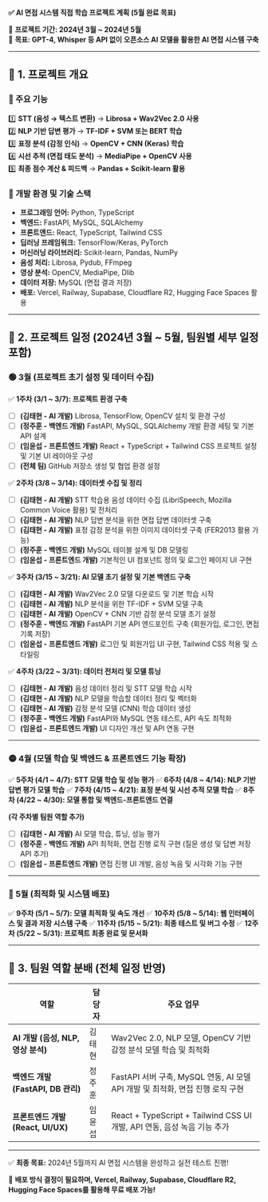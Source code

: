 **✅ AI 면접 시스템 직접 학습 프로젝트 계획 (5월 완료 목표)**

📅 **프로젝트 기간: 2024년 3월 ~ 2024년 5월**  
🎯 **목표: GPT-4, Whisper 등 API 없이 오픈소스 AI 모델을 활용한 AI 면접 시스템 구축**  

---

## **📌 1. 프로젝트 개요**
### **🔹 주요 기능**
1️⃣ **STT (음성 → 텍스트 변환)** → **Librosa + Wav2Vec 2.0 사용**  
2️⃣ **NLP 기반 답변 평가** → **TF-IDF + SVM 또는 BERT 학습**  
3️⃣ **표정 분석 (감정 인식)** → **OpenCV + CNN (Keras) 학습**  
4️⃣ **시선 추적 (면접 태도 분석)** → **MediaPipe + OpenCV 사용**  
5️⃣ **최종 점수 계산 & 피드백** → **Pandas + Scikit-learn 활용**  

### **🔹 개발 환경 및 기술 스택**
- **프로그래밍 언어:** Python, TypeScript
- **백엔드:** FastAPI, MySQL, SQLAlchemy
- **프론트엔드:** React, TypeScript, Tailwind CSS
- **딥러닝 프레임워크:** TensorFlow/Keras, PyTorch
- **머신러닝 라이브러리:** Scikit-learn, Pandas, NumPy
- **음성 처리:** Librosa, Pydub, FFmpeg
- **영상 분석:** OpenCV, MediaPipe, Dlib
- **데이터 저장:** MySQL (면접 결과 저장)
- **배포:** Vercel, Railway, Supabase, Cloudflare R2, Hugging Face Spaces 활용

---

## **📌 2. 프로젝트 일정 (2024년 3월 ~ 5월, 팀원별 세부 일정 포함)**

### **🟢 3월 (프로젝트 초기 설정 및 데이터 수집)**
✅ **1주차 (3/1 ~ 3/7): 프로젝트 환경 구축**
- [ ] **(김태현 - AI 개발)** Librosa, TensorFlow, OpenCV 설치 및 환경 구성
- [ ] **(정주훈 - 백엔드 개발)** FastAPI, MySQL, SQLAlchemy 개발 환경 세팅 및 기본 API 설계
- [ ] **(임윤섭 - 프론트엔드 개발)** React + TypeScript + Tailwind CSS 프로젝트 설정 및 기본 UI 레이아웃 구성
- [ ] **(전체 팀)** GitHub 저장소 생성 및 협업 환경 설정

✅ **2주차 (3/8 ~ 3/14): 데이터셋 수집 및 정리**
- [ ] **(김태현 - AI 개발)** STT 학습용 음성 데이터 수집 (LibriSpeech, Mozilla Common Voice 활용) 및 전처리
- [ ] **(김태현 - AI 개발)** NLP 답변 분석을 위한 면접 답변 데이터셋 구축
- [ ] **(김태현 - AI 개발)** 표정 감정 분석을 위한 이미지 데이터셋 구축 (FER2013 활용 가능)
- [ ] **(정주훈 - 백엔드 개발)** MySQL 테이블 설계 및 DB 모델링
- [ ] **(임윤섭 - 프론트엔드 개발)** 기본적인 UI 컴포넌트 정의 및 로그인 페이지 UI 구현

✅ **3주차 (3/15 ~ 3/21): AI 모델 초기 설정 및 기본 백엔드 구축**
- [ ] **(김태현 - AI 개발)** Wav2Vec 2.0 모델 다운로드 및 기본 학습 시작
- [ ] **(김태현 - AI 개발)** NLP 분석을 위한 TF-IDF + SVM 모델 구축
- [ ] **(김태현 - AI 개발)** OpenCV + CNN 기반 감정 분석 모델 초기 설정
- [ ] **(정주훈 - 백엔드 개발)** FastAPI 기본 API 엔드포인트 구축 (회원가입, 로그인, 면접 기록 저장)
- [ ] **(임윤섭 - 프론트엔드 개발)** 로그인 및 회원가입 UI 구현, Tailwind CSS 적용 및 스타일링

✅ **4주차 (3/22 ~ 3/31): 데이터 전처리 및 모델 튜닝**
- [ ] **(김태현 - AI 개발)** 음성 데이터 정리 및 STT 모델 학습 시작
- [ ] **(김태현 - AI 개발)** NLP 모델을 학습할 데이터 정리 및 벡터화
- [ ] **(김태현 - AI 개발)** 감정 분석 모델 (CNN) 학습 데이터 생성
- [ ] **(정주훈 - 백엔드 개발)** FastAPI와 MySQL 연동 테스트, API 속도 최적화
- [ ] **(임윤섭 - 프론트엔드 개발)** UI 디자인 개선 및 API 연동 구현

---

### **🟡 4월 (모델 학습 및 백엔드 & 프론트엔드 기능 확장)**
✅ **5주차 (4/1 ~ 4/7): STT 모델 학습 및 성능 평가**
✅ **6주차 (4/8 ~ 4/14): NLP 기반 답변 평가 모델 학습**
✅ **7주차 (4/15 ~ 4/21): 표정 분석 및 시선 추적 모델 학습**
✅ **8주차 (4/22 ~ 4/30): 모델 통합 및 백엔드-프론트엔드 연결**

**(각 주차별 팀원 역할 추가)**
- [ ] **(김태현 - AI 개발)** AI 모델 학습, 튜닝, 성능 평가
- [ ] **(정주훈 - 백엔드 개발)** API 최적화, 면접 진행 로직 구현 (질문 생성 및 답변 저장 API 추가)
- [ ] **(임윤섭 - 프론트엔드 개발)** 면접 진행 UI 개발, 음성 녹음 및 시각화 기능 구현

---

### **🔴 5월 (최적화 및 시스템 배포)**
✅ **9주차 (5/1 ~ 5/7): 모델 최적화 및 속도 개선**
✅ **10주차 (5/8 ~ 5/14): 웹 인터페이스 및 결과 저장 시스템 구축**
✅ **11주차 (5/15 ~ 5/21): 최종 테스트 및 버그 수정**
✅ **12주차 (5/22 ~ 5/31): 프로젝트 최종 완료 및 문서화**

---

## **📌 3. 팀원 역할 분배 (전체 일정 반영)**
| 역할 | 담당자 | 주요 업무 |
|------|------|--------|
| **AI 개발 (음성, NLP, 영상 분석)** | 김태현 | Wav2Vec 2.0, NLP 모델, OpenCV 기반 감정 분석 모델 학습 및 최적화 |
| **백엔드 개발 (FastAPI, DB 관리)** | 정주훈 | FastAPI 서버 구축, MySQL 연동, AI 모델 API 개발 및 최적화, 면접 진행 로직 구현 |
| **프론트엔드 개발 (React, UI/UX)** | 임윤섭 | React + TypeScript + Tailwind CSS UI 개발, API 연동, 음성 녹음 기능 추가 |

---

✅ **최종 목표:** 2024년 5월까지 AI 면접 시스템을 완성하고 실전 테스트 진행!

🚀 **배포 방식 결정이 필요하며, Vercel, Railway, Supabase, Cloudflare R2, Hugging Face Spaces를 활용해 무료 배포 가능!**
